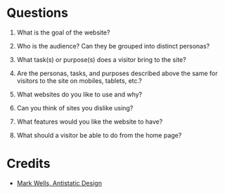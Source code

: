 

# Questions

1. What is the goal of the website?
 
1. Who is the audience? Can they be grouped into distinct personas?
 
1. What task(s) or purpose(s) does a visitor bring to the site?
 
1. Are the personas, tasks, and purposes described above the same for visitors to the site on mobiles, tablets, etc.?
 
1. What websites do you like to use and why?
 
1. Can you think of sites you dislike using?
 
1. What features would you like the website to have?
 
1. What should a visitor be able to do from the home page?


# Credits

* [Mark Wells, Antistatic Design](http://antistaticdesign.com)
